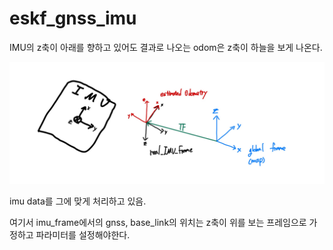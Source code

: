 # eskf_gnss_imu

IMU의 z축이 아래를 향하고 있어도 결과로 나오는 odom은 z축이 하늘을 보게 나온다.
<p align="center">
  <img src="imgs/result_figure.jpeg"/>
</p>

imu data를 그에 맞게 처리하고 있음.

여기서 imu_frame에서의 gnss, base_link의 위치는 z축이 위를 보는 프레임으로 가정하고 파라미터를 설정해야한다.
